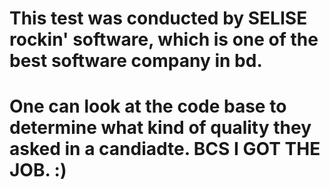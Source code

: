 # This test was conducted by SELISE rockin' software, which is one of the best software company in bd.
# One can look at the code base to determine what kind of quality they asked in a candiadte. BCS I GOT THE JOB. :)
